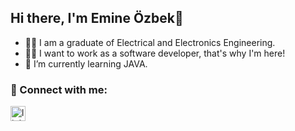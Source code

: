 ## Hi there, I'm Emine Özbek👋
- 👨‍🎓 I am a graduate of Electrical and Electronics Engineering.
- 👩‍💻 I want to work as a software developer, that's why I'm here!
- 🌱 I’m currently learning JAVA.


### 📩 Connect with me:
[<img align="left" alt="linkedin | LinkedIn" width="24px" src="https://raw.githubusercontent.com/peterthehan/peterthehan/master/assets/linkedin.svg" />][linkedin]

<br/>

[linkedin]: https://www.linkedin.com/in/emineozbek/


<!--
**EmineOzbek/EmineOzbek** is a ✨ _special_ ✨ repository because its `README.md` (this file) appears on your GitHub profile.

Here are some ideas to get you started:

- 🔭 I’m currently working on ...
- 🌱 I’m currently learning ...
- 👯 I’m looking to collaborate on ...
- 🤔 I’m looking for help with ...
- 💬 Ask me about ...
- 📫 How to reach me: ...
- 😄 Pronouns: ...
- ⚡ Fun fact: ...
-->
